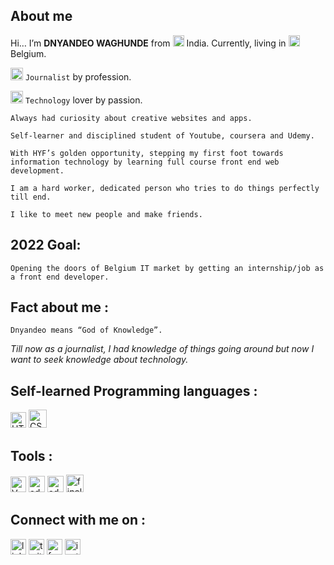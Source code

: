 ## About me
Hi… I’m **DNYANDEO WAGHUNDE** from <img src="https://img.icons8.com/color/48/000000/india-circular.png" width = 18/> India. Currently, living in <img src="https://img.icons8.com/color/48/000000/belgium-circular.png" width = 18/> Belgium.

   <img src="https://img.icons8.com/external-kiranshastry-lineal-color-kiranshastry/64/000000/external-news-news-kiranshastry-lineal-color-kiranshastry-5.png" width = 20/> `Journalist` by profession. 
   
   <img src="https://img.icons8.com/fluency/48/000000/laptop.png" width = 20/> `Technology` lover by passion.

    Always had curiosity about creative websites and apps.

    Self-learner and disciplined student of Youtube, coursera and Udemy.

    With HYF’s golden opportunity, stepping my first foot towards information technology by learning full course front end web development.

    I am a hard worker, dedicated person who tries to do things perfectly till end. 

    I like to meet new people and make friends.

## 2022 Goal: 

`Opening the doors of Belgium IT market by getting an internship/job as a front end developer.` 

## Fact about me : 

`Dnyandeo means “God of Knowledge”.`
 
*Till now as a journalist, I had knowledge of things going around but now I want to seek knowledge about technology.*  

## Self-learned Programming languages : 
<img alt = "HTML5" src="https://img.icons8.com/external-tal-revivo-color-tal-revivo/96/000000/external-html-5-is-a-software-solution-stack-that-defines-the-properties-and-behaviors-of-web-page-logo-color-tal-revivo.png" width = 25/> <img alt = "CSS3" src="https://img.icons8.com/color/96/000000/css3.png" width = 29/>

## Tools : 

<img alt = "Vs code" src="https://img.icons8.com/color/48/000000/visual-studio-code-2019.png" width = 25/> <img alt = "adobe photoshop" src="https://img.icons8.com/color/96/000000/adobe-photoshop--v1.png" width = 26/> <img alt = "adobe premier pro" src="https://img.icons8.com/fluency/48/000000/adobe-premiere-pro.png" width = 26/> <img alt = "finel cut pro" src="https://img.icons8.com/plasticine/100/000000/final-cut-pro-x.png" width = 28/>


## Connect with me on : 
<a href="https://www.linkedin.com/in/dnyandeo-waghunde-27152244/"><img alt = "linkedin" src="https://img.icons8.com/fluency/48/000000/linkedin.png" width = 25/></a> <a href="https://twitter.com/Dnyandeowaghund"><img alt = "twitter" src="https://img.icons8.com/color/48/000000/twitter--v1.png" width = 25></a> <a href="https://www.facebook.com/dnyandeo.waghunde"><img alt = "facebook" src="https://img.icons8.com/fluency/48/000000/facebook-new.png" width = 25></a> <a href="https://www.instagram.com/dnyandeowaghunde/?hl=en"><img alt = "instagram" src="https://img.icons8.com/fluency/48/000000/instagram-new.png" width = 25></a>

